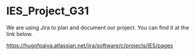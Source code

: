 # IES_Project_G31

We are using Jira to plan and document our project. You can find it at the link below.

https://hugofpaiva.atlassian.net/jira/software/c/projects/IES/pages 